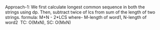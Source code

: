 Approach-1: We first calculate longest common sequence in both the strings using dp. Then, subtract twice of lcs from sum of the length of two strings.
formula: M+N - 2*LCS
where- M-length of word1, N-length of word2
​
TC: O(MxN), SC: O(MxN)